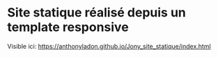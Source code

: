 # Site statique réalisé depuis un template responsive

Visible ici: https://anthonyladon.github.io/Jony_site_statique/index.html
